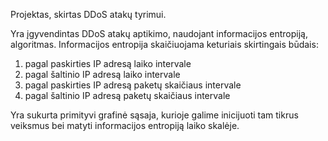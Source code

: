 Projektas, skirtas DDoS atakų tyrimui.

Yra įgyvendintas DDoS atakų aptikimo, naudojant informacijos entropiją, algoritmas.
Informacijos entropija skaičiuojama keturiais skirtingais būdais:
1) pagal paskirties IP adresą laiko intervale
2) pagal šaltinio IP adresą laiko intervale
3) pagal paskirties IP adresą paketų skaičiaus intervale
4) pagal šaltinio IP adresą paketų skaičiaus intervale

Yra sukurta primityvi grafinė sąsaja, kurioje galime inicijuoti tam tikrus veiksmus bei
matyti informacijos entropiją laiko skalėje.
